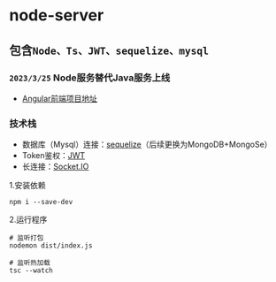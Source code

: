 # node-server
## 包含`Node、Ts、JWT、sequelize、mysql`

### `2023/3/25` Node服务替代Java服务上线


- [Angular前端项目地址](https://github.com/jiang227947/ziyi-project)


### 技术栈

- 数据库（Mysql）连接：[sequelize](https://www.sequelize.cn/core-concepts/getting-started/)（后续更换为MongoDB+MongoSe）
- Token鉴权：[JWT](https://jwt.io/)
- 长连接：[Socket.IO](https://socket.io/)

1.安装依赖
```shell
npm i --save-dev
```
2.运行程序
```shell
# 监听打包
nodemon dist/index.js

# 监听热加载
tsc --watch
```


